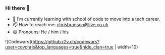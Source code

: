 ### Hi there 👋

- 🌱 I’m currently learning with school of code to move into a tech career.
- 📫 How to reach me: chrisbranson@live.co.uk
- 😄 Pronouns: He / him / his

![Codewars](https://github.r2v.ch/codewars?user=covchris&top_languages=true&hide_clan=true | width=10) 

